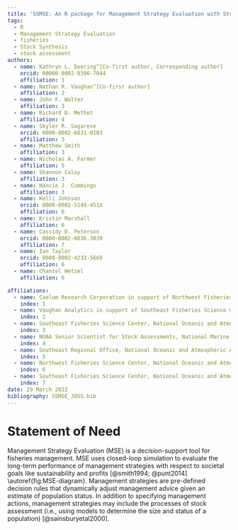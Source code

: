 ```yaml
---
title: 'SSMSE: An R package for Management Strategy Evaluation with Stock Synthesis Operating Models'
tags:
  - R
  - Management Strategy Evaluation
  - fisheries
  - Stock Synthesis
  - stock assessment
authors:
  - name: Kathryn L. Doering^[Co-first author, Corresponding author]
    orcid: 00000-0002-0396-7044
    affiliation: 1
  - name: Nathan R. Vaughan^[Co-first author]
    affiliation: 2
  - name: John F. Walter
    affiliation: 3
  - name: Richard D. Methot
    affiliation: 4
  - name: Skyler R. Sagarese
    orcid: 0000-0002-6631-0103
    affiliation: 3
  - name: Matthew Smith
    affiliation: 3
  - name: Nicholas A. Farmer
    affiliation: 5
  - name: Shannon Calay
    affiliation: 3
  - name: Nancie J. Cummings
    affiliation: 3
  - name: Kelli Johnson
    orcid: 0000-0002-5149-451X
    affiliation: 6
  - name: Kristin Marshall
    affiliation: 6
  - name: Cassidy D. Peterson
    orcid: 0000-0002-0836-3039
    affiliation: 7
  - name: Ian Taylor
    orcid: 0000-0002-4232-5669
    affiliation: 6
  - name: Chantel Wetzel
    affiliation: 6

affiliations:
  - name: Caelum Research Corporation in support of Northwest Fisheries Science Center, National Oceanic and Atmospheric Administration, Seattle, WA
    index: 1
  - name: Vaughan Analytics in support of Southeast Fisheries Science Center, National Oceanic and Atmospheric Administration, Miami, FL
    index: 2
  - name: Southeast Fisheries Science Center, National Oceanic and Atmospheric Administration, Miami, FL
    index: 3
  - name: NOAA Senior Scientist for Stock Assessments, National Marine Fisheries Service, National Oceanic and Atmospheric Administration, Seattle, WA
    index: 4
  - name: Southeast Regional Office, National Oceanic and Atmospheric Administration, St. Petersburg, FL
    index: 5
  - name: Northwest Fisheries Science Center, National Oceanic and Atmospheric Administration, Seattle, WA
    index: 6
  - name: Southeast Fisheries Science Center, National Oceanic and Atmospheric Administration, Beaufort, NC
    index: 7
date: 29 March 2022
bibliography: SSMSE_JOSS.bib
---
```


# Statement of Need

Management Strategy Evaluation (MSE) is a decision-support tool for fisheries management. MSE uses closed-loop simulation to evaluate the long-term performance of management strategies with respect to societal goals like sustainability and profits [@smith1994; @punt2014] \autoref{fig:MSE-diagram}. Management strategies are pre-defined decision rules that dynamically adjust management advice given an estimate of population status. In addition to specifying management actions, management strategies may include the processes of stock assessment (i.e., using models to determine the size and status of a population) [@sainsburyetal2000].

<!---

Within MSE simulations, operating models (OMs) represent the “true” dynamics and relevant complexity of the system. Multiple OMs are typically generated for a single MSE to reflect different uncertainties and assess management performance under uncertainty. Developing suitable OMs requires an analyst to define, at a minimum: 1) the life history characteristics of the population; 2) the fishing effort and selectivity of all fisheries affecting the population; 3) the spatial distribution of the population; and 4) any critical environmental covariates or species interactions. OMs should be calibrated (or “conditioned”) on available data to ensure that model protjections are consistent with historical observations [@punt2014]. Due to the many considerations, developing sufficiently realistic OMs is time-intensive. 

Fortunately, the requirements for specifying OMs are largely the same as the requirements for developing a stock assessment. Due to the overlap in requirements and the millions of dollars invested in developing stock assessments [@methot2015], MSE approaches that build on previous stock assessment products can increase productivity [@maunder2014]. Stock assessment models for federally managed species in the U.S. undergo substantial scrutiny during a peer review process [@lynchetal2018; @brownetal2006], and thus stock assessment models provide an excellent starting point for OMs used in MSE.

Stock Synthesis [SS3, @methotandwetzel2013] is a generalized single-species population dynamics modeling platform widely used to assess marine fish populations. In the U.S., more than 220 stock assessments for federally managed populations were conducted using SS3 between 2010 and 2020 [@stocksmart]. The rich set of feature options in SS3 allows model parameterizations that are specific to a population. SS3 models have been used successfully as OMs in a few MSEs [e.g., @sharmaetal2020; @isc2019; @maunder2014]. However, in all cases, a large amount of time and effort was required to write specialized code modifying input files and model structure to implement MSE-specific simulations. The majority of this code was not reusable since it was developed with a specific MSE analysis and population in mind. While the SS3 OMs were based on existing stock assessments, in these scenarios the specific code provided little capacity building for future MSEs. Significant improvements in MSE throughput could be achieved via the development of generalized MSE software that is easily adaptable to new analyses and populations. 

Existing generalized MSE tools [e.g., openMSE, @openMSEcite; FLR’s mse R package, @a4amsecite] have been built around custom OMs developed for use in each package. These applications provide the benefits of a generalized MSE codebase, but offer limited capacity to use existing stock assessment products created using SS3 for OM development. These tools do support importing specifications from stock assessment model files such as SS3, but converting SS3 models to a different model format often results in some loss of model structure. Additionally, it can be time consuming for the analyst to learn a different model format.

The primary goal of the SSMSE project was to develop a tool that can use existing SS3 models to generate OMs and then use these OMs in MSE simulations. This approach provides the advantages of allowing a wide selection of existing stock assessment models to be directly used in MSE.


# Overview

SSMSE gives users flexibility in the MSE setup while reducing the amount of code that analysts write to conduct novel MSEs. SSMSE is available as an R package and employs other R dependencies developed for use with SS3 [e.g., ss3sim, @andersonetal2014; r4ss, @tayloretal2021].

Users only need a few functions to run an analysis using the SSMSE package (Table 1) \autoref{fig:SSMSE-workflow}. The `run_SSMSE()` wrapper function runs the SSMSE simulations (\autoref{fig:SSMSE-steps}). Inputs to `run_SSMSE()` include the names and locations of the conditioned ss3 models to use as operating models (`OM_name_vec` and `OM_in_dir_vec`), the type of management strategy for each scenario (`MS_vec`), the number of iterations to run for each scenario (`iter_vec`), and how to sample from the operating model in each scenario (`sample_struct_list`), the number of years to run the simulations (`nyrs_vec`) and how often the management strategy is run (`nyrs_assess_vec`). Helper functions for setting the variables to pass to `run_SSMSE()` are available. `run_SSMSE()` includes the option to run iterations in parallel (`run_parallel = TRUE`), reducing the time required to run simulations. Other options include the ability to use an SS3 estimation model or a custom function as a management strategy and the ability to change parameters in the OM during the projection period of the simulation. The custom function must be able to use sampling from an SS3 data file as input and output fleet-specific catches by year. After the simulations are complete, users can call the `SSMSE_summary_all()` function to compile key model values from many model folders into three summary tables. The user can then conduct further analyses and plots based on the summaries. 

Five types of uncertainty that are typically captured in MSEs are process uncertainty, parameter uncertainty, model uncertainty, errors in assessments, and implementation uncertainty [@punt2014]. These can all be implemented using the SSMSE package:



1. Process uncertainty can be captured by using the `future_om_list` input to `run_SSMSE()`. This object allows users to specify time-varying trends and deviations in recruitment and other model parameter values during the simulation period.
2. Parameter uncertainty can be captured by the user creating different operating models for use in different scenarios. The helper function `develop_OMs()` generates new operating models with different specified parameter values to partially automate this process.
3. Model uncertainty includes relationships within the operating model that may not be specified correctly (e.g., uncertainty about which stock-recruitment relationship form is correct). The user could create multiple operating models (e.g., ones using two unique stock-recruitment relationship forms) to use in different scenarios to capture this uncertainty when running simulations in SSMSE.
4. Errors in assessments include specifying incorrect fixed parameter values or functional model structures in the estimation model and observational noise in data resulting in poor estimation of model parameter values. Users can adjust errors in assessments by specifying different fixed values and structures in different scenarios and by changing the sampling scheme through the `sample_struct_list` input to `run_SSMSE()` to adjust obserservation uncertainty.
5. Implementation uncertainty happens because it is difficult to perfectly implement a theoretical management strategy. For example, fishing may continue to occur after the theoretical catch limit is caught because there is a time lag in reporting, so the catch limit is exceeded before fishing can be stopped. Implementation uncertainty (also known as implementation error) can be specified in the `future_om_list` input to `run_SSMSE()`.

The source code for SSMSE is available at [https://github.com/nmfs-fish-tools/SSMSE](https://github.com/nmfs-fish-tools/SSMSE). A [user manual]([https://nmfs-fish-tools.github.io/SSMSE/manual/index.html](https://nmfs-fish-tools.github.io/SSMSE/manual/index.html)) provides more details on how to use the SSMSE tool. SSMSE can be installed from the R console using the `remotes` package:

```{r}

remotes::install_github(“nmfs-fish-tools/SSMSE”)

```

# Case Study

Natural mortality (i.e., mortality not due to fishing) is a key life history characteristic that can have large effects on both population estimates and management benchmarks [e.g., @martyetal2003; @maceetal2021]. Natural mortality is often assumed constant in population dynamics models because collecting informative data to estimate natural mortality is difficult. However, for many populations, natural mortality likely varies in magnitude over time [e.g., @krauseetal2020; @regularetal2022; @plaganyietal2022]. 

In this case study, we used SSMSE to investigate the effects on management objectives related to catch and population size of not accounting for natural mortality spikes in the estimation model informing management (i.e., stock assessment model; Table 2). Natural mortality spikes could occur due to periodic changes in environmental conditions that can kill fish, such as red tide [@steidinger2009] or upwelling-driven hypoxia [@chanetal2008]. We assessed the performance of two distinct management strategies. We used a cod-like species as the population and one fishing fleet and one survey in both the operating and estimation models.

Because the pattern of natural mortality is uncertain, we built three OMs, each reflecting a different hypothesis of the “true” natural mortality dynamics of the stock: 1) constant instantaneous natural mortality at 0.2 yr<sup>-1</sup>; 2) natural mortality at 0.2 yr<sup>-1</sup> with a spike in natural mortality of 0.3 yr<sup>-1</sup> every 5 years; and 3) natural mortality at 0.2 yr<sup>-1</sup> with a spike in natural mortality of 0.4 yr<sup>-1</sup> every 5 years (\autoref{fig:case-study-M}). In all OMs, process uncertainty in selectivity and recruitment was considered. One fishery length selectivity parameter was assumed to vary randomly from year to year in the simulations. In addition, annual recruitment deviations were assumed to vary randomly from year to year. Selectivity and recruitment likely vary over time [@sampsonandscott2011; @maunderandthorson2019], so allowing random deviations was considered a more realistic characterization of uncertainty among iterations. To ensure differences in performance were due to the management strategy rather than from the use of different randomly selected selectivity parameter values and recruitment deviations, SSMSE allows for the same sets of random values to be used for each scenario by setting a seed in the `run_SSMSE()` function. We ran 100 iterations of each scenario to characterize the process uncertainty in recruitment and selectivity. The number of iterations can also be specified in the `run_SSMSE()` function.

Two management strategies were tested with each of the OMs using the built-in “EM” management strategy option in SSMSE. This type of management strategy uses an SS3 model to estimate population size and status (simulating a stock assessment), and the SS3 forecast file associated with the estimation model to estimate management benchmarks and set future catches consistent with the harvest controls specified by the user in the estimation model forecast file. Two management strategies with alternative target harvest rates corresponding to a Spawning Potential Ratio (SPR) of 30% or 45% (SPR<sub>30</sub> and SPR<sub>45</sub>, respectively) were used. The estimation model assumed constant natural mortality of 0.2 yr<sup>-1</sup> (i.e., matching true base natural mortality but not accounting for spikes in natural mortality). 

The forecasting module of the SS3 estimation model estimated the management benchmarks corresponding to SPR<sub>30</sub> or SPR<sub>45</sub>. SPR is defined as the fraction of the fished spawning stock biomass per recruit relative to the unfished spawning stock biomass per recruit [@goodyear1993]. For example, an harvest rate corresponding to SPR<sub>30</sub> would lead to 30% of unfished SSB per recruit (higher harvest rate), while the lower harvest rate associated with SPR<sub>45</sub> would leave 45% of unfished SSB per recruit (lower harvest rate). The SPR<sub>30</sub> and SPR<sub>45</sub> management strategies demonstrate potential tradeoffs associated with managing with less precaution by allowing more fishing in the short term (SPR<sub>30</sub>) or by managing with more precaution by allowing less fishing in the short term (SPR<sub>45</sub>). The assessment and associated management action happened every 5 years in all scenarios, so the SS3 forecast module for each scenario also generated projections of five years of catch at the fishing mortality rate corresponding to SPR<sub>45</sub> or SPR<sub>30</sub>. The five years of catch was then removed from the simulated population in the OM as each OM was projected forward in time until the next assessment time step.The simulations applied a management period of 50 years into the future. 

Performance metrics quantify the goals of the management system and are used to measure the relative performance of each management strategy within the MSE. To quantify performance in the long-term, point estimates of catch, standard deviation of catch across years, and the spawning stock biomass (SSB; a measure of population size) were extracted from the last 25 years of the simulations and averaged for each iteration across years, then plotted by scenario. In addition, to understand the short term effects on fishing, short-term catch was calculated by extracting point estimates of catch from the first 10 years of the projection, averaging for each iteration across years, and plotting.

The code used to set up this simulation is available at [https://nmfs-fish-tools.github.io/SSMSE/manual/M-case-study-ex.html](https://nmfs-fish-tools.github.io/SSMSE/manual/M-case-study-ex.html).

Iterations were excluded if any runs of the estimation model failed to converge, had a high maximum gradient (>2), or had parameters on bounds. This resulted in a maximum of six iterations (6%) excluded from any scenario.

We found that managing the stock with more precaution in the face of episodic mortality resulted in both higher long-term catch and less variability in catch \autoref{fig:case-study-violin}. However, managing the stock with more precaution comes at the cost of less short-term catch. These results were true regardless if natural mortality was correctly captured within the management strategy or not.

Within the same management strategy, scenarios with higher spikes of natural mortality that were unaccounted for had slightly lower average catch, slightly higher catch variability, and slightly lower SSB. In the short term, catch was similar regardless of how high the unaccounted natural mortality spike was. Although there were some consequences for not accounting for spikes in natural mortality, the performance metrics demonstrate that the choice of management strategy rather than capturing natural mortality correctly (or not) makes a bigger difference in performance.

The result that managing with more precaution results in higher long-term yields and less variability in yields is not surprising given that the level of spawning biomass that results in maximum sustained yield (SSB<sub>MSY</sub>) is closer to SPR<sub>45</sub> than to SPR<sub>30</sub> for this population. Harford et al. (2018) used a custom-built MSE and found that managing with more precaution in the face of episodic mortality resulted in lower probabilities of overfishing and being overfished, but at the expense of lower catches. Here with only a few lines of code, SSMSE demonstrates similar findings, providing a powerful tool for rapidly conducting MSEs from existing SS3 stock assessment applications.


# Summary

SSMSE is a generalizable tool for stock assessment scientists and MSE practitioners. It allows SS3 models to be used directly as OMs (and optionally as estimation models) within MSEs. We expect that SSMSE will greatly advance the capacity to conduct MSE. As SS3 is one of the most widely used stock assessment platforms, adding MSE capacity means that any existing SS3 model could be the basis for MSE simulations with less effort and code. This will allow practitioners to more readily evaluate a wide range of research questions and potential management actions. 


# Acknowledgements

Thanks to Desiree Tommasi for testing SSMSE and a comments that greatly improved this manuscript; Robert Wildermuth and Peter Kuriyama for their extensive testing of the SSMSE package; Matthew Damiano, Allan Hicks, and Huihua Lee for early discussions regarding MSE and the development of SSMSE; and Corrine Bassin and Christine Stawitz for their support in setting up the repository and documentation. KD and NV also acknowledge funding for this project was provided through a NOAA Magnuson Stevens Act development grant.


# Tables

Table 1. Functions that users can call in SSMSE.

Function               | Description
---------------------- | ------------------
`run_SSMSE()`            | Run the MSE simulations
`SSMSE_summary_all()`    | Summarize MSE output
`create_sample_struct()`  | Helper function to create a list for future sampling from a model to use as input in `run_SSMSE()`
`create_future_om_list()` | Helper function that provides examples of the structure for the `future_om_list` input to `run_SSMSE()`.
`develop_OMs()`           | Helper function to turn one OM into many
`run_EM()`       |  Run an SS3 estimation model (uses run_ss_model)
`run_ss_model()` | Run an SS3 model
`get_bin()`      | Get location of the SS3 binary.
`parse_MS()`     | Function that runs the management strategy and returns catch by fleet for the projections. A reference function for those setting up custom management strategies. 
`plot_index_sampling()` | Plot to compare the sampled index values to the OM expected values and original OM conditioning index data.
`plot_comp_sampling()`  | Plot to compare the sampled composition values to the OM expected values and original OM conditioning composition data.

Table 2. Details about the steps in the case study.

Step | Details | Differences across scenarios? | Differences across iterations within a scenario? 
---------------------- | ------------------ |---------------------- | ------------------
Create OM | Use OMs that differ in their assumed natural mortality values across scenarios and recruitment deviations and fishery selectivity pattern across iterations within scenarios | Yes | Yes 
Sample data from OM | Use sampling scheme: survey index and age composition every 5 years, length composition from the fishery every 5 years. Use same sample size as in the original model the OM is derived from | No | No
Run Estimation method | Use SS3 estimation models, differ only in assumed natural mortality | Yes | No
Use Management actions to project n years of catch | Use the forecast modules from the SS3 models to project catch 5 years, managing either for SPR<sub>30</sub> or SPR<sub>45</sub> | Yes | No
Update OM with n years of catch | Update with 5 years of catch | No | No
Sample n years of data | Sample 5 years of data | No | No

# Figures

![The main components of MSE simulations. The operating model (OM) represents the “truth”. From the OM, data can be sampled (in sample data step) and passed to the management strategy. The management strategy is run and usually influences the OM (for example, the management strategy may remove a certain amount of catch from the OM) as the OM is stepped forward in time. The management strategy can be subdivided into a step that estimates the population quantities (often using an estimation method) and a step that simulates management actions (including error in implementing the management actions). \label{fig:MSE-diagram}](images/MSE-diagram.png)

![Schematic illustrating the steps within the `run_SSMSE()` function. Note for simplicity, this diagram only shows steps for a single iteration, even though multiple scenarios could be called through `run_SSMSE()`.\label{fig:SSMSE-steps}](images/SSMSE-steps.png)

![Diagram illustrating a basic workflow for using SSMSE. This diagram shows the functions (ovals) in addition to input and output objects (rounded rectangles) and the steps for which users will write their own code (rectangle enclosed by dashed line).\label{fig:SSMSE-workflow}](images/SSMSE-workflow.png)

![Natural mortality patterns in the OMs through the simulation years (years 101-150).\label{fig:case-study-M}](images/case-study-M.png)

![Example output plot that could be created from SSMSE output. Each violin represents the distribution of long-term average catch from a different scenario. Colors of the violins correspond to which management strategy was used in the scenario. The horizontal lines within each violin represent the median. \label{fig:case-study-violin}](images/case-study-violin.png)

# References
-->